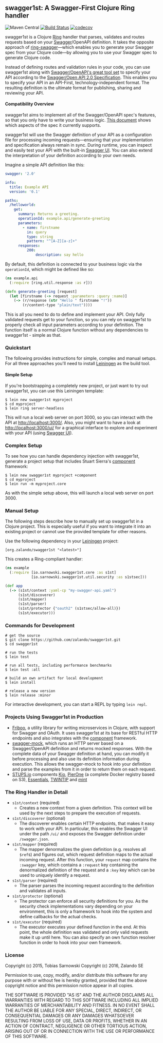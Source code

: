 ## swagger1st: A Swagger-First Clojure Ring handler

![Maven Central](https://img.shields.io/maven-central/v/org.zalando/swagger1st.svg)
[![Build Status](https://travis-ci.org/zalando/swagger1st.svg?branch=master)](https://travis-ci.org/zalando/swagger1st)
[![codecov](https://codecov.io/gh/zalando/swagger1st/branch/master/graph/badge.svg)](https://codecov.io/gh/zalando/swagger1st)

swagger1st is a Clojure [Ring](https://github.com/ring-clojure/ring) handler that parses, validates and routes requests
based on your [Swagger](http://swagger.io/)/OpenAPI definition. It takes the opposite approach of [ring-swagger](https://github.com/metosin/ring-swagger)—which enables you to generate your Swagger spec from your Clojure code—by allowing you to use your Swagger spec to generate Clojure code.

Instead of defining routes and validation rules in your code, you can use swagger1st along with [Swagger/OpenAPI's great tool set](http://editor.swagger.io/) to specify your API according to the [Swagger/Open API 2.0 Specification](https://github.com/swagger-api/swagger-spec). This enables you to specify your API in an API-First, technology-independent format. The resulting definition is the ultimate format for publishing, sharing and reviewing your API.

#### Compatibility Overview
swagger1st aims to implement all of the Swagger/OpenAPI spec's features, so that you only have to write your business logic. [This document](https://github.com/zalando/swagger1st/blob/master/comp-2.0.md) shows which aspects of the spec it currently supports.

swagger1st will use the Swagger definition of your API as a configuration file for processing incoming requests—ensuring that your implementation and specification always remain in sync. During runtime, you can inspect and easily test
your API with the built-in [Swagger UI](http://petstore.swagger.io/). You can also extend the interpretation of
your definition according to your own needs.

Imagine a simple API definition like this:

```yaml
swagger: '2.0'

info:
  title: Example API
  version: '0.1'

paths:
  /helloworld:
    get:
      summary: Returns a greeting.
      operationId: example.api/generate-greeting
      parameters:
        - name: firstname
          in: query
          type: string
          pattern: "^[A-Z][a-z]+"
      responses:
          200:
              description: say hello
```

By default, this definition is connected to your business logic via the `operationId`, which might be defined like so:

```clojure
(ns example.api
  (:require [ring.util.response :as r]))

(defn generate-greeting [request]
  (let [firstname (-> request :parameters :query :name)]
    (-> (r/response (str "Hello " firstname "!"))
        (r/content-type "plain/text"))))
```

This is all you need to do to define and implement your API. Only fully validated requests get to your function,
so you can rely on swagger1st to properly check all input parameters according to your definition. The function itself
is a normal Clojure function without any dependencies to swagger1st - simple as that.

### Quickstart

The following provides instructions for simple, complex and manual setups. For all three approaches you'll need to install [Leiningen](http://leiningen.org/) as the build tool.

#### Simple Setup 
If you're bootstrapping a completely new project, or just want to try out swagger1st, you can use this Leiningen template:

```
$ lein new swagger1st myproject
$ cd myproject
$ lein ring server-headless
```

This will run a local web server on port 3000, so you can interact with the API at <http://localhost:3000/>. Also, you might want to have a look at <http://localhost:3000/ui/> for a graphical interface to explore and experiment with your API (using [Swagger UI](http://petstore.swagger.io/)).

### Complex Setup

To see how you can handle dependency injection with swagger1st, generate a project setup that includes Stuart Sierra's
[component](https://github.com/stuartsierra/component) framework:

```
$ lein new swagger1st myproject +component
$ cd myproject
$ lein run -m myproject.core
```

As with the simple setup above, this will launch a local web server on port 3000.

### Manual Setup

The following steps describe how to manually set up swagger1st in a Clojure project. This is especially useful if you want to integrate it into an existing project or cannot use the provided template for other reasons.

Use the following dependency in your [Leiningen](http://leiningen.org/) project:

    [org.zalando/swagger1st "<latest>"]

This creates a Ring-compliant handler:

```clojure
(ns example
  (:require [io.sarnowski.swagger1st.core :as s1st]
            [io.sarnowski.swagger1st.util.security :as s1stsec]))

(def app
  (-> (s1st/context :yaml-cp "my-swagger-api.yaml")
      (s1st/discoverer)
      (s1st/mapper)
      (s1st/parser)
      (s1st/protector {"oauth2" (s1stsec/allow-all)})
      (s1st/executor)))
```

### Commands for Development

```shell
# get the source
$ git clone https://github.com/zalando/swagger1st.git
$ cd swagger1st

# run the tests
$ lein test

# run all tests, including performance benchmarks
$ lein test :all

# build an own artifact for local development
$ lein install

# release a new version
$ lein release :minor
```

For interactive development, you can start a REPL by typing `lein repl`.

### Projects Using Swagger1st in Production

- [Friboo](https://github.com/zalando/friboo), a utility library for writing microservices in Clojure, with support for Swagger and OAuth. It uses swagger1st at its base for RESTful HTTP endpoints and also integrates with the [component](https://github.com/stuartsierra/component) framework.
- [swagger-mock](https://github.com/zalando/swagger-mock), which runs an HTTP server based on a Swagger/OpenAPI definition and returns mocked responses. With the complete data of your Swagger definition at hand, you can modify it before processing and also use its definition information during execution. This allows the swagger-mock to hook into your definition and parse the examples from it in order to return them on each request.
- [STUPS.io](https://stups.io/) components [Kio](https://github.com/zalando-stups/kio), [PierOne](https://github.com/zalando-stups/pierone) (a complete Docker registry based on S3), [Essentials](https://github.com/zalando-stups/essentials), [TWINTIP](https://github.com/zalando-stups/twintip-storage) and [mint](https://github.com/zalando-stups/mint-storage)

### The Ring Handler in Detail

* `s1st/context` (required)
    * Creates a new context from a given definition. This context will be used by the next steps to prepare the
      execution of requests.
* `s1st/discoverer` (optional)
    * The discoverer enables certain HTTP endpoints, that makes it easy to work with your API. In particular, this
      enables the Swagger UI under the path `/ui/` and exposes the Swagger definition under `/swagger.json`.
* `s1st/mapper` (required)
    * The mapper denormalizes the given definition (e.g. resolves all `$ref`s) and figures out, which request definition
      maps to the actual incoming request. After this function, your `request` map contains the `:swagger` key, which
      contains a `:request` key containing the denormalized definition of the request and a `:key` key which can be used
      to uniquely identify a request.
* `s1st/parser` (required)
    * The parser parses the incoming request according to the definition and validates all inputs.
* `s1st/protector` (optional)
    * The protector can enforce all security definitions for you. As the security check implementations vary depending
      on your environment, this is only a framework to hook into the system and define callbacks for the actual checks.
* `s1st/executor` (required)
    * The executor executes your defined function in the end. At this point, the whole definition was validated and only
      valid requests make it up until here. You can also specify an own function resolver function in order to hook into
      your own framework.

### License

Copyright (c) 2015, Tobias Sarnowski
Copyright (c) 2016, Zalando SE

Permission to use, copy, modify, and/or distribute this software for any purpose with or without fee is hereby granted,
provided that the above copyright notice and this permission notice appear in all copies.

THE SOFTWARE IS PROVIDED "AS IS" AND THE AUTHOR DISCLAIMS ALL WARRANTIES WITH REGARD TO THIS SOFTWARE INCLUDING ALL
IMPLIED WARRANTIES OF MERCHANTABILITY AND FITNESS. IN NO EVENT SHALL THE AUTHOR BE LIABLE FOR ANY SPECIAL, DIRECT,
INDIRECT, OR CONSEQUENTIAL DAMAGES OR ANY DAMAGES WHATSOEVER RESULTING FROM LOSS OF USE, DATA OR PROFITS, WHETHER IN AN
ACTION OF CONTRACT, NEGLIGENCE OR OTHER TORTIOUS ACTION, ARISING OUT OF OR IN CONNECTION WITH THE USE OR PERFORMANCE OF
THIS SOFTWARE.
